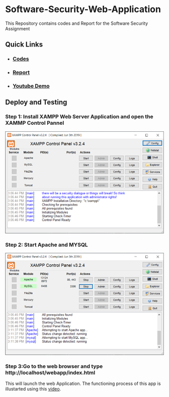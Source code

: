 # Software-Security-Web-Application
This Repository contains codes and Report for the Software Security Assignment

## Quick Links
 * ### [Codes](https://github.com/Shashied/Software-Security-Web-Application/tree/master/Webapp)
 * ### [Report]()
 * ### [Youtube Demo](https://youtu.be/86ODZW-qbps?t=8)
 
## Deploy and Testing

### Step 1: Install XAMPP Web Server Application and open the XAMMP Control Pannel
![](https://github.com/Shashied/Software-Security-Web-Application/blob/master/ss%20readme%20img/Capture.PNG)

### Step 2: Start Apache and MYSQL
![](https://github.com/Shashied/Software-Security-Web-Application/blob/master/ss%20readme%20img/Capture2.PNG)

### Step 3:Go to the web browser and type http://localhost/webapp/index.html
This will launch the web Application. The functioning process of this app
is illustarted using this [video](https://youtu.be/86ODZW-qbps?t=8). 
